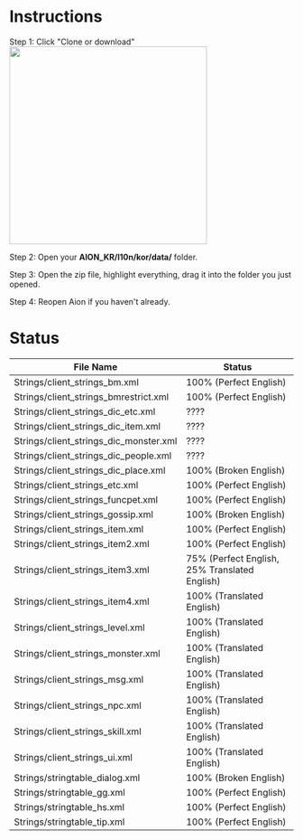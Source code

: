# Instructions

Step 1: Click "Clone or download"  
<img src="https://i.imgur.com/uDKzibG.png" width="350"/>

Step 2: Open your **AION_KR/l10n/kor/data/** folder.  

Step 3: Open the zip file, highlight everything, drag it into the folder you just opened.  

Step 4: Reopen Aion if you haven't already.  

# Status 

File Name | Status
-------------------------- | --------------------------  
Strings/client_strings_bm.xml | 100% (Perfect English)  
Strings/client_strings_bmrestrict.xml | 100% (Perfect English)  
Strings/client_strings_dic_etc.xml | ????  
Strings/client_strings_dic_item.xml | ????  
Strings/client_strings_dic_monster.xml | ????  
Strings/client_strings_dic_people.xml | ????  
Strings/client_strings_dic_place.xml | 100% (Broken English)  
Strings/client_strings_etc.xml | 100% (Perfect English)  
Strings/client_strings_funcpet.xml | 100% (Perfect English)  
Strings/client_strings_gossip.xml | 100% (Broken English)  
Strings/client_strings_item.xml | 100% (Perfect English)  
Strings/client_strings_item2.xml | 100% (Perfect English) 
Strings/client_strings_item3.xml | 75% (Perfect English, 25% Translated English)  
Strings/client_strings_item4.xml | 100% (Translated English)  
Strings/client_strings_level.xml | 100% (Translated English)  
Strings/client_strings_monster.xml | 100% (Translated English)  
Strings/client_strings_msg.xml | 100% (Translated English)  
Strings/client_strings_npc.xml | 100% (Translated English)  
Strings/client_strings_skill.xml | 100% (Translated English)  
Strings/client_strings_ui.xml | 100% (Translated English)  
Strings/stringtable_dialog.xml | 100% (Broken English)  
Strings/stringtable_gg.xml | 100% (Perfect English)  
Strings/stringtable_hs.xml | 100% (Perfect English)  
Strings/stringtable_tip.xml | 100% (Perfect English)  
